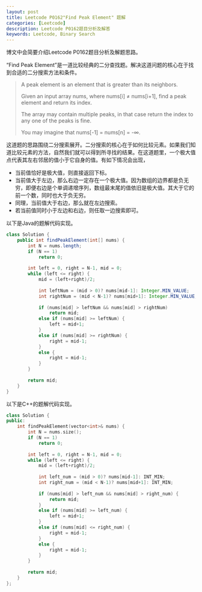 ```yaml
---
layout: post
title: Leetcode P0162"Find Peak Element" 题解
categories: [Leetcode]
description: Leetcode P0162题目分析及解答
keywords: Leetcode, Binary Search
---
```


博文中会简要介绍Leetcode P0162题目分析及解题思路。

“Find Peak Element”是一道比较经典的二分查找题。解决这道问题的核心在于找到合适的二分搜索方法和条件。

> A peak element is an element that is greater than its neighbors.
> 
> Given an input array nums, where nums[i] ≠ nums[i+1], find a peak element and return its index.
> 
> The array may contain multiple peaks, in that case return the index to any one of the peaks is fine.
> 
> You may imagine that nums[-1] = nums[n] = -∞.

这道题的思路围绕二分搜索展开。二分搜索的核心在于如何比较元素。如果我们知道比较元素的方法，自然我们就可以得到所寻找的结果。在这道题里，一个极大值点代表其左右邻居的值小于它自身的值。有如下情况会出现，

- 当前值恰好是极大值，则直接返回下标。
- 当前值大于左边，那么右边一定存在一个极大值。因为数组的边界都是负无穷，即便右边是个单调递增序列，数组最末尾的值依旧是极大值。其大于它的前一个数，同时也大于负无穷。
- 同理，当前值大于右边，那么就在左边搜索。
- 若当前值同时小于左边和右边，则任取一边搜索即可。

以下是Java的题解代码实现。
```java
class Solution {
    public int findPeakElement(int[] nums) {
        int N = nums.length;
        if (N == 1)
            return 0;
        
        int left = 0, right = N-1, mid = 0;
        while (left <= right) {
            mid = (left+right)/2;
            
            int leftNum = (mid > 0)? nums[mid-1]: Integer.MIN_VALUE;
            int rightNum = (mid < N-1)? nums[mid+1]: Integer.MIN_VALUE;
            
            if (nums[mid] > leftNum && nums[mid] > rightNum)
                return mid;
            else if (nums[mid] >= leftNum) {
                left = mid+1;
            }
            else if (nums[mid] >= rightNum) {
                right = mid-1;
            }
            else {
                right = mid-1;
            }
        }
        
        return mid;
    }
}
```

以下是C++的题解代码实现。
```cpp
class Solution {
public:
    int findPeakElement(vector<int>& nums) {
        int N = nums.size();
        if (N == 1)
            return 0;
        
        int left = 0, right = N-1, mid = 0;
        while (left <= right) {
            mid = (left+right)/2;
            
            int left_num = (mid > 0)? nums[mid-1]: INT_MIN;
            int right_num = (mid < N-1)? nums[mid+1]: INT_MIN;
            
            if (nums[mid] > left_num && nums[mid] > right_num) {
                return mid;
            }
            else if (nums[mid] >= left_num) {
                left = mid+1;
            }
            else if (nums[mid] <= right_num) {
                right = mid-1; 
            }
            else {
                right = mid-1;
            }
        }
        
        return mid;
    }
};
```